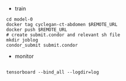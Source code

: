 

+ train

```
cd model-0
docker tag cyclegan-ct-abdomen $REMOTE_URL
docker push $REMOTE_URL
# create submit.condor and relevant sh file
mkdir joblog
condor_submit submit.condor
```


+ monitor

```

tensorboard --bind_all --logdir=log
```